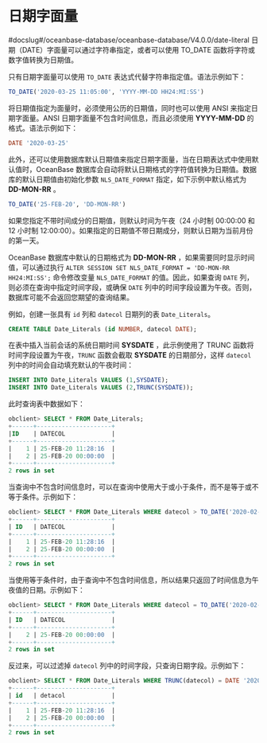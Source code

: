 日期字面量 
==========================
#docslug#/oceanbase-database/oceanbase-database/V4.0.0/date-literal
日期（DATE）字面量可以通过字符串指定，或者可以使用 TO_DATE 函数将字符或数字值转换为日期值。

只有日期字面量可以使用 `TO_DATE` 表达式代替字符串指定值。语法示例如下：

```sql
TO_DATE('2020-03-25 11:05:00', 'YYYY-MM-DD HH24:MI:SS')
```



将日期值指定为面量时，必须使用公历的日期值，同时也可以使用 ANSI 来指定日期字面量。ANSI 日期字面量不包含时间信息，而且必须使用 **YYYY-MM-DD** 的格式。语法示例如下：

```sql
DATE '2020-03-25'
```



此外，还可以使用数据库默认日期值来指定日期字面量，当在日期表达式中使用默认值时，OceanBase 数据库会自动将默认日期格式的字符值转换为日期值。数据库的默认日期值由初始化参数 `NLS_DATE_FORMAT` 指定，如下示例中默认格式为 **DD-MON-RR** 。

```sql
TO_DATE('25-FEB-20', 'DD-MON-RR')
```



如果您指定不带时间成分的日期值，则默认时间为午夜（24 小时制 00:00:00 和 12 小时制 12:00:00）。如果指定的日期值不带日期成分，则默认日期为当前月份的第一天。

OceanBase 数据库中默认的日期格式为 **DD-MON-RR** ，如果需要同时显示时间值，可以通过执行 `ALTER SESSION SET NLS_DATE_FORMAT = 'DD-MON-RR HH24:MI:SS';` 命令修改变量 `NLS_DATE_FORMAT` 的值。因此，如果查询 `DATE` 列，则必须在查询中指定时间字段，或确保 `DATE` 列中的时间字段设置为午夜。否则，数据库可能不会返回您期望的查询结果。

例如，创建一张具有 `id` 列和 `datecol` 日期列的表 `Date_Literals`。

```sql
CREATE TABLE Date_Literals (id NUMBER, datecol DATE);
```



在表中插入当前会话的系统日期时间 **SYSDATE** ，此示例使用了 TRUNC 函数将时间字段设置为午夜，`TRUNC` 函数会截取 **SYSDATE** 的日期部分，这样 `datecol` 列中的时间会自动填充默认的午夜时间：

```sql
INSERT INTO Date_Literals VALUES (1,SYSDATE);
INSERT INTO Date_Literals VALUES (2,TRUNC(SYSDATE));
```



此时查询表中数据如下：

```sql
obclient> SELECT * FROM Date_Literals;
+------+---------------------+
|ID    | DATECOL             |
+------+---------------------+
|    1 | 25-FEB-20 11:28:16  |
|    2 | 25-FEB-20 00:00:00  |
+------+---------------------+
2 rows in set
```



当查询中不包含时间信息时，可以在查询中使用大于或小于条件，而不是等于或不等于条件。示例如下：

```sql
obclient> SELECT * FROM Date_Literals WHERE datecol > TO_DATE('2020-02-24', 'YYYY-MM-DD');
+------+---------------------+
| ID   | DATECOL             |
+------+---------------------+
|    1 | 25-FEB-20 11:28:16  |
|    2 | 25-FEB-20 00:00:00  |
+------+---------------------+
2 rows in set
```



当使用等于条件时，由于查询中不包含时间信息，所以结果只返回了时间信息为午夜值的日期。示例如下：

```sql
obclient> SELECT * FROM Date_Literals WHERE datecol = TO_DATE('2020-02-25', 'YYYY-MM-DD');
+------+---------------------+
| ID   | DATECOL             |
+------+---------------------+
|    2 | 25-FEB-20 00:00:00  |
+------+---------------------+
2 rows in set
```



反过来，可以过滤掉 `datecol` 列中的时间字段，只查询日期字段。示例如下：

```sql
obclient> SELECT * FROM Date_Literals WHERE TRUNC(datecol) = DATE '2020-02-25';
+------+---------------------+
| id   | detacol             |
+------+---------------------+
|    1 | 25-FEB-20 11:28:16  |
|    2 | 25-FEB-20 00:00:00  | 
+------+---------------------+
2 rows in set
```


